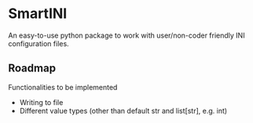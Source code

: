 # **SmartINI** #

An easy-to-use python package to work with user/non-coder friendly INI configuration files.

## Roadmap

Functionalities to be implemented

* Writing to file
* Different value types (other than default str and list[str], e.g. int)

